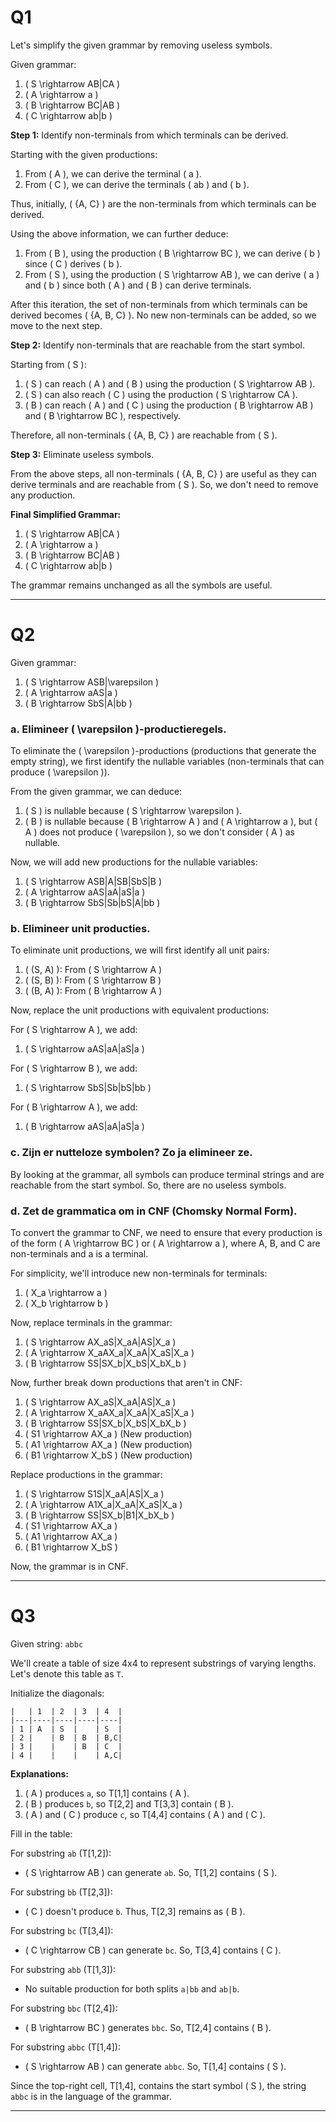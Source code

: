 # Q1
Let's simplify the given grammar by removing useless symbols.

Given grammar:
1. \( S \rightarrow AB|CA \)
2. \( A \rightarrow a \)
3. \( B \rightarrow BC|AB \)
4. \( C \rightarrow ab|b \)

**Step 1:** Identify non-terminals from which terminals can be derived.

Starting with the given productions:
1. From \( A \), we can derive the terminal \( a \).
2. From \( C \), we can derive the terminals \( ab \) and \( b \).

Thus, initially, \( \{A, C\} \) are the non-terminals from which terminals can be derived.

Using the above information, we can further deduce:
1. From \( B \), using the production \( B \rightarrow BC \), we can derive \( b \) since \( C \) derives \( b \).
2. From \( S \), using the production \( S \rightarrow AB \), we can derive \( a \) and \( b \) since both \( A \) and \( B \) can derive terminals.

After this iteration, the set of non-terminals from which terminals can be derived becomes \( \{A, B, C\} \). No new non-terminals can be added, so we move to the next step.

**Step 2:** Identify non-terminals that are reachable from the start symbol.

Starting from \( S \):
1. \( S \) can reach \( A \) and \( B \) using the production \( S \rightarrow AB \).
2. \( S \) can also reach \( C \) using the production \( S \rightarrow CA \).
3. \( B \) can reach \( A \) and \( C \) using the production \( B \rightarrow AB \) and \( B \rightarrow BC \), respectively.

Therefore, all non-terminals \( \{A, B, C\} \) are reachable from \( S \).

**Step 3:** Eliminate useless symbols.

From the above steps, all non-terminals \( \{A, B, C\} \) are useful as they can derive terminals and are reachable from \( S \). So, we don't need to remove any production.

**Final Simplified Grammar:**
1. \( S \rightarrow AB|CA \)
2. \( A \rightarrow a \)
3. \( B \rightarrow BC|AB \)
4. \( C \rightarrow ab|b \)

The grammar remains unchanged as all the symbols are useful.

---
# Q2

Given grammar:
1. \( S \rightarrow ASB|\varepsilon \)
2. \( A \rightarrow aAS|a \)
3. \( B \rightarrow SbS|A|bb \)

### a. Elimineer \( \varepsilon \)-productieregels.

To eliminate the \( \varepsilon \)-productions (productions that generate the empty string), we first identify the nullable variables (non-terminals that can produce \( \varepsilon \)).

From the given grammar, we can deduce:
1. \( S \) is nullable because \( S \rightarrow \varepsilon \).
2. \( B \) is nullable because \( B \rightarrow A \) and \( A \rightarrow a \), but \( A \) does not produce \( \varepsilon \), so we don't consider \( A \) as nullable.

Now, we will add new productions for the nullable variables:

1. \( S \rightarrow ASB|A|SB|SbS|B \)
2. \( A \rightarrow aAS|aA|aS|a \)
3. \( B \rightarrow SbS|Sb|bS|A|bb \)

### b. Elimineer unit producties.

To eliminate unit productions, we will first identify all unit pairs:

1. \( (S, A) \): From \( S \rightarrow A \)
2. \( (S, B) \): From \( S \rightarrow B \)
3. \( (B, A) \): From \( B \rightarrow A \)

Now, replace the unit productions with equivalent productions:

For \( S \rightarrow A \), we add:
1. \( S \rightarrow aAS|aA|aS|a \)

For \( S \rightarrow B \), we add:
1. \( S \rightarrow SbS|Sb|bS|bb \)

For \( B \rightarrow A \), we add:
1. \( B \rightarrow aAS|aA|aS|a \)

### c. Zijn er nutteloze symbolen? Zo ja elimineer ze.

By looking at the grammar, all symbols can produce terminal strings and are reachable from the start symbol. So, there are no useless symbols.

### d. Zet de grammatica om in CNF (Chomsky Normal Form).

To convert the grammar to CNF, we need to ensure that every production is of the form \( A \rightarrow BC \) or \( A \rightarrow a \), where A, B, and C are non-terminals and a is a terminal.

For simplicity, we'll introduce new non-terminals for terminals:
1. \( X_a \rightarrow a \)
2. \( X_b \rightarrow b \)

Now, replace terminals in the grammar:

1. \( S \rightarrow AX_aS|X_aA|AS|X_a \)
2. \( A \rightarrow X_aAX_a|X_aA|X_aS|X_a \)
3. \( B \rightarrow SS|SX_b|X_bS|X_bX_b \)

Now, further break down productions that aren't in CNF:

1. \( S \rightarrow AX_aS|X_aA|AS|X_a \)
2. \( A \rightarrow X_aAX_a|X_aA|X_aS|X_a \)
3. \( B \rightarrow SS|SX_b|X_bS|X_bX_b \)
4. \( S1 \rightarrow AX_a \) (New production)
5. \( A1 \rightarrow AX_a \) (New production)
6. \( B1 \rightarrow X_bS \) (New production)

Replace productions in the grammar:

1. \( S \rightarrow S1S|X_aA|AS|X_a \)
2. \( A \rightarrow A1X_a|X_aA|X_aS|X_a \)
3. \( B \rightarrow SS|SX_b|B1|X_bX_b \)
4. \( S1 \rightarrow AX_a \)
5. \( A1 \rightarrow AX_a \)
6. \( B1 \rightarrow X_bS \)

Now, the grammar is in CNF. 

---
# Q3

Given string: `abbc`

We'll create a table of size 4x4 to represent substrings of varying lengths. Let's denote this table as `T`.

Initialize the diagonals:

```
|   | 1  | 2  | 3  | 4  |
|---|----|----|----|----|
| 1 | A  | S  |    | S  |
| 2 |    | B  | B  | B,C|
| 3 |    |    | B  | C  |
| 4 |    |    |    | A,C|
```

**Explanations:**

1. \( A \) produces `a`, so T[1,1] contains \( A \).
2. \( B \) produces `b`, so T[2,2] and T[3,3] contain \( B \).
3. \( A \) and \( C \) produce `c`, so T[4,4] contains \( A \) and \( C \).

Fill in the table:

For substring `ab` (T[1,2]):
- \( S \rightarrow AB \) can generate `ab`. So, T[1,2] contains \( S \).

For substring `bb` (T[2,3]):
- \( C \) doesn't produce `b`. Thus, T[2,3] remains as \( B \).

For substring `bc` (T[3,4]):
- \( C \rightarrow CB \) can generate `bc`. So, T[3,4] contains \( C \).

For substring `abb` (T[1,3]):
- No suitable production for both splits `a|bb` and `ab|b`.

For substring `bbc` (T[2,4]):
- \( B \rightarrow BC \) generates `bbc`. So, T[2,4] contains \( B \).

For substring `abbc` (T[1,4]):
- \( S \rightarrow AB \) can generate `abbc`. So, T[1,4] contains \( S \).

Since the top-right cell, T[1,4], contains the start symbol \( S \), the string `abbc` is in the language of the grammar.

---


